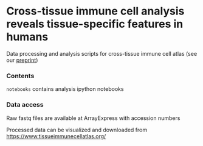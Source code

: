 # Cross-tissue immune cell analysis reveals tissue-specific features in humans

Data processing and analysis scripts for cross-tissue immune cell atlas (see our [preprint](https://www.biorxiv.org/content/10.1101/2021.04.28.441762v2))

### Contents


```notebooks``` contains analysis ipython notebooks


### Data access


Raw fastq files are available at ArrayExpress with accession numbers 

Processed data can be visualized and downloaded from https://www.tissueimmunecellatlas.org/

